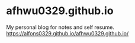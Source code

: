 # afhwu0329.github.io 
My personal blog for notes and self resume.
https://alfons0329.github.io/afhwu0329.github.io/
